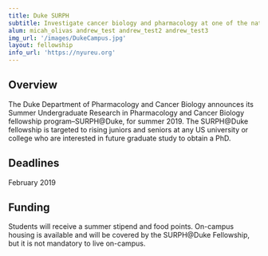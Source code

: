 ```yaml
---
title: Duke SURPH
subtitle: Investigate cancer biology and pharmacology at one of the nation's most renowned research institutes
alum: micah_olivas andrew_test andrew_test2 andrew_test3
img_url: '/images/DukeCampus.jpg'
layout: fellowship
info_url: 'https://nyureu.org'
---
```

## Overview
The Duke Department of Pharmacology and Cancer Biology announces its Summer Undergraduate Research in Pharmacology and Cancer Biology fellowship program–SURPH@Duke, for summer 2019. The SURPH@Duke fellowship is targeted to rising juniors and seniors at any US university or college who are interested in future graduate study to obtain a PhD.

## Deadlines
February 2019

## Funding
Students will receive a summer stipend and food points. On-campus housing is available and will be covered by the SURPH@Duke Fellowship, but it is not mandatory to live on-campus.

